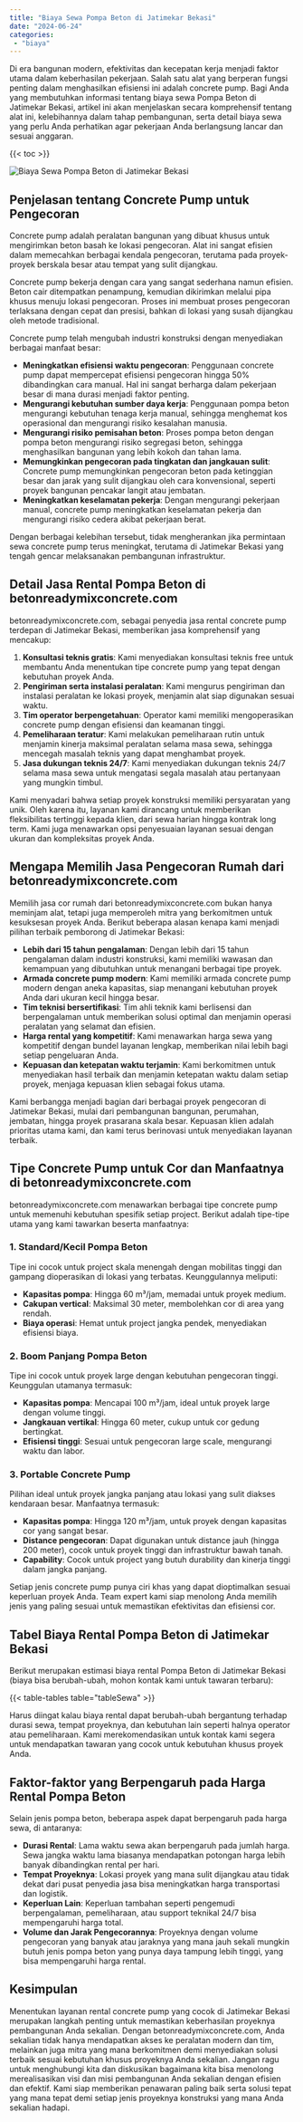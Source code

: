 ```yaml
---
title: "Biaya Sewa Pompa Beton di Jatimekar Bekasi"
date: "2024-06-24"
categories: 
 - "biaya"
---
```


Di era bangunan modern, efektivitas dan kecepatan kerja menjadi faktor utama dalam keberhasilan pekerjaan. Salah satu alat yang berperan fungsi penting dalam menghasilkan efisiensi ini adalah concrete pump. Bagi Anda yang membutuhkan informasi tentang biaya sewa Pompa Beton di Jatimekar Bekasi, artikel ini akan menjelaskan secara komprehensif tentang alat ini, kelebihannya dalam tahap pembangunan, serta detail biaya sewa yang perlu Anda perhatikan agar pekerjaan Anda berlangsung lancar dan sesuai anggaran.

{{< toc >}}

![Biaya Sewa Pompa Beton di Jatimekar Bekasi](https://betoncor8.github.io/pump/concrete-pump%20(3).png)

## Penjelasan tentang Concrete Pump untuk Pengecoran

Concrete pump adalah peralatan bangunan yang dibuat khusus untuk mengirimkan beton basah ke lokasi pengecoran. Alat ini sangat efisien dalam memecahkan berbagai kendala pengecoran, terutama pada proyek-proyek berskala besar atau tempat yang sulit dijangkau.

Concrete pump bekerja dengan cara yang sangat sederhana namun efisien. Beton cair ditempatkan penampung, kemudian dikirimkan melalui pipa khusus menuju lokasi pengecoran. Proses ini membuat proses pengecoran terlaksana dengan cepat dan presisi, bahkan di lokasi yang susah dijangkau oleh metode tradisional.

Concrete pump telah mengubah industri konstruksi dengan menyediakan berbagai manfaat besar:

- **Meningkatkan efisiensi waktu pengecoran**: Penggunaan concrete pump dapat mempercepat efisiensi pengecoran hingga 50% dibandingkan cara manual. Hal ini sangat berharga dalam pekerjaan besar di mana durasi menjadi faktor penting.
- **Mengurangi kebutuhan sumber daya kerja**: Penggunaan pompa beton mengurangi kebutuhan tenaga kerja manual, sehingga menghemat kos operasional dan mengurangi risiko kesalahan manusia.
- **Mengurangi risiko pemisahan beton**: Proses pompa beton dengan pompa beton mengurangi risiko segregasi beton, sehingga menghasilkan bangunan yang lebih kokoh dan tahan lama.
- **Memungkinkan pengecoran pada tingkatan dan jangkauan sulit**: Concrete pump memungkinkan pengecoran beton pada ketinggian besar dan jarak yang sulit dijangkau oleh cara konvensional, seperti proyek bangunan pencakar langit atau jembatan.
- **Meningkatkan keselamatan pekerja**: Dengan mengurangi pekerjaan manual, concrete pump meningkatkan keselamatan pekerja dan mengurangi risiko cedera akibat pekerjaan berat.

Dengan berbagai kelebihan tersebut, tidak mengherankan jika permintaan sewa concrete pump terus meningkat, terutama di Jatimekar Bekasi yang tengah gencar melaksanakan pembangunan infrastruktur.

## Detail Jasa Rental Pompa Beton di betonreadymixconcrete.com

betonreadymixconcrete.com, sebagai penyedia jasa rental concrete pump terdepan di Jatimekar Bekasi, memberikan jasa komprehensif yang mencakup:

1. **Konsultasi teknis gratis**: Kami menyediakan konsultasi teknis free untuk membantu Anda menentukan tipe concrete pump yang tepat dengan kebutuhan proyek Anda.
2. **Pengiriman serta instalasi peralatan**: Kami mengurus pengiriman dan instalasi peralatan ke lokasi proyek, menjamin alat siap digunakan sesuai waktu.
3. **Tim operator berpengetahuan**: Operator kami memiliki mengoperasikan concrete pump dengan efisiensi dan keamanan tinggi.
4. **Pemeliharaan teratur**: Kami melakukan pemeliharaan rutin untuk menjamin kinerja maksimal peralatan selama masa sewa, sehingga mencegah masalah teknis yang dapat menghambat proyek.
5. **Jasa dukungan teknis 24/7**: Kami menyediakan dukungan teknis 24/7 selama masa sewa untuk mengatasi segala masalah atau pertanyaan yang mungkin timbul.

Kami menyadari bahwa setiap proyek konstruksi memiliki persyaratan yang unik. Oleh karena itu, layanan kami dirancang untuk memberikan fleksibilitas tertinggi kepada klien, dari sewa harian hingga kontrak long term. Kami juga menawarkan opsi penyesuaian layanan sesuai dengan ukuran dan kompleksitas proyek Anda.

## Mengapa Memilih Jasa Pengecoran Rumah dari betonreadymixconcrete.com

Memilih jasa cor rumah dari betonreadymixconcrete.com bukan hanya meminjam alat, tetapi juga memperoleh mitra yang berkomitmen untuk kesuksesan proyek Anda. Berikut beberapa alasan kenapa kami menjadi pilihan terbaik pemborong di Jatimekar Bekasi:

- **Lebih dari 15 tahun pengalaman**: Dengan lebih dari 15 tahun pengalaman dalam industri konstruksi, kami memiliki wawasan dan kemampuan yang dibutuhkan untuk menangani berbagai tipe proyek.
- **Armada concrete pump modern**: Kami memiliki armada concrete pump modern dengan aneka kapasitas, siap menangani kebutuhan proyek Anda dari ukuran kecil hingga besar.
- **Tim teknisi bersertifikasi**: Tim ahli teknik kami berlisensi dan berpengalaman untuk memberikan solusi optimal dan menjamin operasi peralatan yang selamat dan efisien.
- **Harga rental yang kompetitif**: Kami menawarkan harga sewa yang kompetitif dengan bundel layanan lengkap, memberikan nilai lebih bagi setiap pengeluaran Anda.
- **Kepuasan dan ketepatan waktu terjamin**: Kami berkomitmen untuk menyediakan hasil terbaik dan menjamin ketepatan waktu dalam setiap proyek, menjaga kepuasan klien sebagai fokus utama.

Kami berbangga menjadi bagian dari berbagai proyek pengecoran di Jatimekar Bekasi, mulai dari pembangunan bangunan, perumahan, jembatan, hingga proyek prasarana skala besar. Kepuasan klien adalah prioritas utama kami, dan kami terus berinovasi untuk menyediakan layanan terbaik.

## Tipe Concrete Pump untuk Cor dan Manfaatnya di betonreadymixconcrete.com

betonreadymixconcrete.com menawarkan berbagai tipe concrete pump untuk memenuhi kebutuhan spesifik setiap project. Berikut adalah tipe-tipe utama yang kami tawarkan beserta manfaatnya:

### 1\. Standard/Kecil Pompa Beton

Tipe ini cocok untuk project skala menengah dengan mobilitas tinggi dan gampang dioperasikan di lokasi yang terbatas. Keunggulannya meliputi:

- **Kapasitas pompa**: Hingga 60 m³/jam, memadai untuk proyek medium.
- **Cakupan vertical**: Maksimal 30 meter, membolehkan cor di area yang rendah.
- **Biaya operasi**: Hemat untuk project jangka pendek, menyediakan efisiensi biaya.

### 2\. Boom Panjang Pompa Beton

Tipe ini cocok untuk proyek large dengan kebutuhan pengecoran tinggi. Keunggulan utamanya termasuk:

- **Kapasitas pompa**: Mencapai 100 m³/jam, ideal untuk proyek large dengan volume tinggi.
- **Jangkauan vertikal**: Hingga 60 meter, cukup untuk cor gedung bertingkat.
- **Efisiensi tinggi**: Sesuai untuk pengecoran large scale, mengurangi waktu dan labor.

### 3\. Portable Concrete Pump

Pilihan ideal untuk proyek jangka panjang atau lokasi yang sulit diakses kendaraan besar. Manfaatnya termasuk:

- **Kapasitas pompa**: Hingga 120 m³/jam, untuk proyek dengan kapasitas cor yang sangat besar.
- **Distance pengecoran**: Dapat digunakan untuk distance jauh (hingga 200 meter), cocok untuk proyek tinggi dan infrastruktur bawah tanah.
- **Capability**: Cocok untuk project yang butuh durability dan kinerja tinggi dalam jangka panjang.

Setiap jenis concrete pump punya ciri khas yang dapat dioptimalkan sesuai keperluan proyek Anda. Team expert kami siap menolong Anda memilih jenis yang paling sesuai untuk memastikan efektivitas dan efisiensi cor.

## Tabel Biaya Rental Pompa Beton di Jatimekar Bekasi

Berikut merupakan estimasi biaya rental Pompa Beton di Jatimekar Bekasi (biaya bisa berubah-ubah, mohon kontak kami untuk tawaran terbaru):

{{< table-tables table="tableSewa" >}}

Harus diingat kalau biaya rental dapat berubah-ubah bergantung terhadap durasi sewa, tempat proyeknya, dan kebutuhan lain seperti halnya operator atau pemeliharaan. Kami merekomendasikan untuk kontak kami segera untuk mendapatkan tawaran yang cocok untuk kebutuhan khusus proyek Anda.

## Faktor-faktor yang Berpengaruh pada Harga Rental Pompa Beton

Selain jenis pompa beton, beberapa aspek dapat berpengaruh pada harga sewa, di antaranya:

- **Durasi Rental**: Lama waktu sewa akan berpengaruh pada jumlah harga. Sewa jangka waktu lama biasanya mendapatkan potongan harga lebih banyak dibandingkan rental per hari.
- **Tempat Proyeknya**: Lokasi proyek yang mana sulit dijangkau atau tidak dekat dari pusat penyedia jasa bisa meningkatkan harga transportasi dan logistik.
- **Keperluan Lain**: Keperluan tambahan seperti pengemudi berpengalaman, pemeliharaan, atau support teknikal 24/7 bisa mempengaruhi harga total.
- **Volume dan Jarak Pengecorannya**: Proyeknya dengan volume pengecoran yang banyak atau jaraknya yang mana jauh sekali mungkin butuh jenis pompa beton yang punya daya tampung lebih tinggi, yang bisa mempengaruhi harga rental.

## Kesimpulan

Menentukan layanan rental concrete pump yang cocok di Jatimekar Bekasi merupakan langkah penting untuk memastikan keberhasilan proyeknya pembangunan Anda sekalian. Dengan betonreadymixconcrete.com, Anda sekalian tidak hanya mendapatkan akses ke peralatan modern dan tim, melainkan juga mitra yang mana berkomitmen demi menyediakan solusi terbaik sesuai kebutuhan khusus proyeknya Anda sekalian. Jangan ragu untuk menghubungi kita dan diskusikan bagaimana kita bisa menolong merealisasikan visi dan misi pembangunan Anda sekalian dengan efisien dan efektif. Kami siap memberikan penawaran paling baik serta solusi tepat yang mana tepat demi setiap jenis proyeknya konstruksi yang mana Anda sekalian hadapi.
